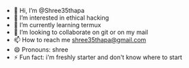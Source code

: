 - 👋 Hi, I’m @Shree35thapa
- 👀 I’m interested in ethical hacking
- 🌱 I’m currently learning termux
- 💞️ I’m looking to collaborate on git or on my mail
- 📫 How to reach me shree35thapa@gmail.com
- 😄 Pronouns: shree
- ⚡ Fun fact: i'm freshly starter and don't know where to start

<!---
Shree35thapa/Shree35thapa is a ✨ special ✨ repository because its `README.md` (this file) appears on your GitHub profile.
You can click the Preview link to take a look at your changes.
--->
